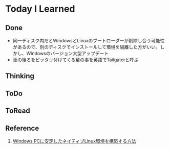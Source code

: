 # Today I Learned

## Done
- 同一ディスク内だとWindowsとLinuxのブートローダーが削除し合う可能性があるので、別のディスクでインストールして環境を隔離した方がいい。しかし、Windowsのバージョン大型アップデート
- 車の後ろをピッタリ付けてくる輩の事を英語でTailgaterと呼ぶ

## Thinking

## ToDo

## ToRead

## Reference
1. [Windows PCに安定したネイティブLinux環境を構築する方法](https://zenn.dev/karaage0703/articles/0ca67e19aa772e)